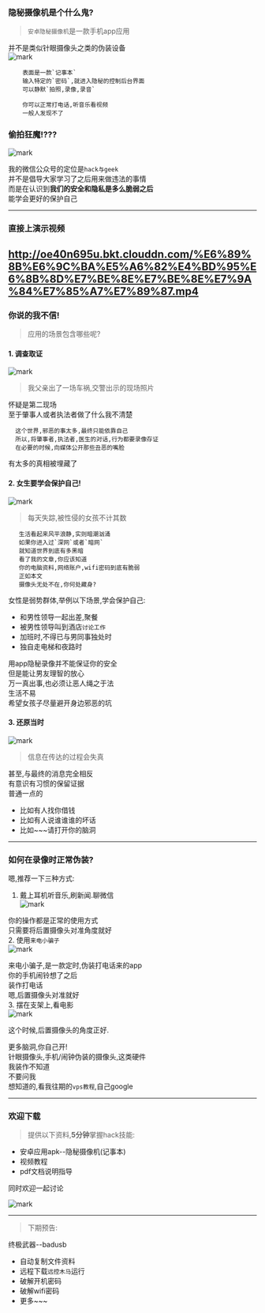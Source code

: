 ### 隐秘摄像机是个什么鬼?
> `安卓隐秘摄像机`是一款手机app应用

并不是类似针眼摄像头之类的伪装设备  
![mark](http://oe40n695u.bkt.clouddn.com/blog/20170304/140425941.png)

 

        表面是一款`记事本`
        输入特定的`密码`,就进入隐秘的控制后台界面
        可以静默`拍照,录像,录音`  
        
        你可以正常打电话,听音乐看视频
        一般人发现不了  


### 偷拍狂魔!???
![mark](http://oe40n695u.bkt.clouddn.com/blog/20170304/140443436.png)

 
我的微信公众号的定位是`hack与geek`  
并不是倡导大家学习了之后用来做违法的事情  
而是在认识到**我们的安全和隐私是多么脆弱之后**  
能学会更好的保护自己  

---

### 直接上演示视频


http://oe40n695u.bkt.clouddn.com/%E6%89%8B%E6%9C%BA%E5%A6%82%E4%BD%95%E6%8B%8D%E7%BE%8E%E7%BE%8E%E7%9A%84%E7%85%A7%E7%89%87.mp4
---

### 你说的我不信!
> 应用的场景包含哪些呢?  

#### 1. 调查取证
![mark](http://oe40n695u.bkt.clouddn.com/blog/20170304/140452205.png)

 
> 我父亲出了一场车祸,交警出示的现场照片

怀疑是第二现场  
至于肇事人或者执法者做了什么我不清楚  

      这个世界,邪恶的事太多,最终只能依靠自己
      所以,将肇事者,执法者,医生的对话,行为都要录像存证
      在必要的时候,向媒体公开那些丑恶的嘴脸  

有太多的真相被埋藏了

 

#### 2. 女生要学会保护自己!
![mark](http://oe40n695u.bkt.clouddn.com/blog/20170304/140458167.png)

 
> 每天失踪,被性侵的女孩不计其数

       生活看起来风平浪静,实则暗潮汹涌
       如果你进入过`深网`或者`暗网`
       就知道世界到底有多黑暗
       看了我的文章,你应该知道
       你的电脑资料,网络账户,wifi密码到底有脆弱
       正如本文
       摄像头无处不在,你何处藏身?

女性是弱势群体,举例以下场景,学会保护自己:
- 和男性领导一起出差,聚餐
- 被男性领导叫到酒店`讨论工作`
- 加班时,不得已与男同事独处时
- 独自走电梯和夜路时

用app隐秘录像并不能保证你的安全  
但是能让男友理智的放心  
万一真出事,也必须让恶人绳之于法  
生活不易  
希望女孩子尽量避开身边邪恶的坑

#### 3. 还原当时
![mark](http://oe40n695u.bkt.clouddn.com/blog/20170304/140504019.png)

 
> 信息在传达的过程会失真

甚至,与最终的消息完全相反  
有意识有习惯的保留证据  
普通一点的
- 比如有人找你借钱
- 比如有人说谁谁谁的坏话
- 比如~~~请打开你的脑洞

---
### 如何在录像时正常伪装?  
嗯,推荐一下三种方式:  
1. 戴上耳机听音乐,刷新闻.聊微信  
![mark](http://oe40n695u.bkt.clouddn.com/blog/20170304/140510690.png)

 
你的操作都是正常的使用方式  
只需要将后置摄像头对准角度就好  
2. 使用`来电小骗子`  
![mark](http://oe40n695u.bkt.clouddn.com/blog/20170304/140516280.png)

 
来电小骗子,是一款定时,伪装打电话来的app  
你的手机闹铃想了之后   
装作打电话  
嗯,后置摄像头对准就好   
3. 摆在支架上,看电影  
![mark](http://oe40n695u.bkt.clouddn.com/blog/20170304/140522256.png)

 
这个时候,后置摄像头的角度正好.  

更多脑洞,你自己开!  
针眼摄像头,手机/闹钟伪装的摄像头,这类硬件  
我装作不知道  
不要问我  
想知道的,看我往期的`vps教程`,自己google    

---
### 欢迎下载  
> 提供以下资料,**5分钟**掌握hack技能:    

- 安卓应用apk--隐秘摄像机(记事本)  
- 视频教程  
- pdf文档说明指导    

同时欢迎一起讨论  

![mark](http://oe40n695u.bkt.clouddn.com/blog/20170304/140528204.png)


---

> 下期预告:

终极武器--badusb
- 自动复制文件资料
- 远程下载`远控木马`运行
- 破解开机密码
- 破解wifi密码
- 更多~~~
 


